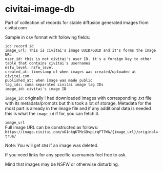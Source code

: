# civitai-image-db  

Part of collection of records for stable diffusion generated images from civitai.com  

Sample in csv format with following fields:  
```
id: record id  
image_url: This is civitai's image UUID/GUID and it's forms the image URL  
user_id: this is not civitai's user ID, it's a foreign key to other table that contains civitai's usernames
nsfw_level: nsfw_level  
created_at: timestamp of when images was created/uploaded at civitai.com  
published_at: when image was made public  
tag_ids: coma separated civitai image tag IDs  
image_id: civitai's image ID  
```


`image_id`: originally I had downloaded images with corresponding .txt file with its metadata/prompts but this took a lot of storage. Metadata for the most part is already in the image file and if any additional data is needed this is what the `image_id` if for, you can fetch it.  

`image_url`  
Full image URL can be constructed as follows:  
`https://image.civitai.com/xG1nkqKTMzGDvpLrqFT7WA/{image_url}/original=true/`  


Note: You will get `404` if an image was deleted.  
  
If you need links for any specific usernames feel free to ask.  

Mind that images may be NSFW or otherwise disturbing.   
